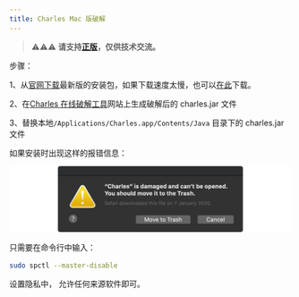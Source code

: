 ```yaml
---
title: Charles Mac 版破解
---
```


> ⚠️⚠️⚠️ **请支持[正版](https://www.charlesproxy.com)，仅供技术交流。**

步骤：

1、从[官网下载](https://www.charlesproxy.com/download/latest-release/)最新版的安装包，如果下载速度太慢，也可以[在此](https://lemon.qq.com/lab/app/Charles.html)下载。

2、在[Charles 在线破解工具](https://www.zzzmode.com/mytools/charles/)网站上生成破解后的 charles.jar 文件

3、替换本地`/Applications/Charles.app/Contents/Java` 目录下的 charles.jar 文件

如果安装时出现这样的报错信息：

![](/resources/images/damaged.png)

只需要在命令行中输入：

```bash
sudo spctl --master-disable
```

设置隐私中， 允许任何来源软件即可。

